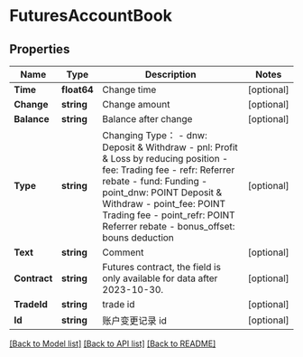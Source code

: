 # FuturesAccountBook

## Properties

Name | Type | Description | Notes
------------ | ------------- | ------------- | -------------
**Time** | **float64** | Change time | [optional] 
**Change** | **string** | Change amount | [optional] 
**Balance** | **string** | Balance after change | [optional] 
**Type** | **string** | Changing Type：  - dnw: Deposit &amp; Withdraw - pnl: Profit &amp; Loss by reducing position - fee: Trading fee - refr: Referrer rebate - fund: Funding - point_dnw: POINT Deposit &amp; Withdraw - point_fee: POINT Trading fee - point_refr: POINT Referrer rebate - bonus_offset: bouns deduction | [optional] 
**Text** | **string** | Comment | [optional] 
**Contract** | **string** | Futures contract, the field is only available for data after 2023-10-30. | [optional] 
**TradeId** | **string** | trade id | [optional] 
**Id** | **string** | 账户变更记录 id | [optional] 

[[Back to Model list]](../README.md#documentation-for-models) [[Back to API list]](../README.md#documentation-for-api-endpoints) [[Back to README]](../README.md)


